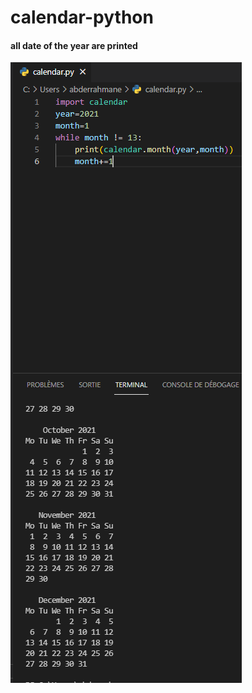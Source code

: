 <h1>calendar-python </h1>


<h4>all date of the year are printed</h4>
<img src='https://github.com/abenkoula71/calendar-python/blob/main/calender.PNG'>
